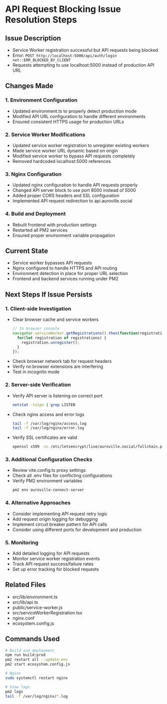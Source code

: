 # API Request Blocking Issue Resolution Steps

## Issue Description
- Service Worker registration successful but API requests being blocked
- Error: `POST http://localhost:5000/api/auth/login net::ERR_BLOCKED_BY_CLIENT`
- Requests attempting to use localhost:5000 instead of production API URL

## Changes Made

### 1. Environment Configuration
- Updated environment.ts to properly detect production mode
- Modified API URL configuration to handle different environments
- Ensured consistent HTTPS usage for production URLs

### 2. Service Worker Modifications
- Updated service worker registration to unregister existing workers
- Made service worker URL dynamic based on origin
- Modified service worker to bypass API requests completely
- Removed hardcoded localhost:5000 references

### 3. Nginx Configuration
- Updated nginx configuration to handle API requests properly
- Changed API server block to use port 8000 instead of 5000
- Added proper CORS headers and SSL configuration
- Implemented API request redirection to api.auroville.social

### 4. Build and Deployment
- Rebuilt frontend with production settings
- Restarted all PM2 services
- Ensured proper environment variable propagation

## Current State
- Service worker bypasses API requests
- Nginx configured to handle HTTPS and API routing
- Environment detection in place for proper URL selection
- Frontend and backend services running under PM2

## Next Steps If Issue Persists

### 1. Client-side Investigation
- Clear browser cache and service workers
  ```javascript
  // In browser console
  navigator.serviceWorker.getRegistrations().then(function(registrations) {
    for(let registration of registrations) {
      registration.unregister();
    }
  });
  ```
- Check browser network tab for request headers
- Verify no browser extensions are interfering
- Test in incognito mode

### 2. Server-side Verification
- Verify API server is listening on correct port
  ```bash
  netstat -tulpn | grep LISTEN
  ```
- Check nginx access and error logs
  ```bash
  tail -f /var/log/nginx/access.log
  tail -f /var/log/nginx/error.log
  ```
- Verify SSL certificates are valid
  ```bash
  openssl x509 -in /etc/letsencrypt/live/auroville.social/fullchain.pem -text -noout
  ```

### 3. Additional Configuration Checks
- Review vite.config.ts proxy settings
- Check all .env files for conflicting configurations
- Verify PM2 environment variables
  ```bash
  pm2 env auroville-connect-server
  ```

### 4. Alternative Approaches
- Consider implementing API request retry logic
- Add request origin logging for debugging
- Implement circuit breaker pattern for API calls
- Consider using different ports for development and production

### 5. Monitoring
- Add detailed logging for API requests
- Monitor service worker registration events
- Track API request success/failure rates
- Set up error tracking for blocked requests

## Related Files
- src/lib/environment.ts
- src/lib/api.ts
- public/service-worker.js
- src/serviceWorkerRegistration.tsx
- nginx.conf
- ecosystem.config.js

## Commands Used
```bash
# Build and deployment
npm run build:prod
pm2 restart all --update-env
pm2 start ecosystem.config.js

# Nginx
sudo systemctl restart nginx

# View logs
pm2 logs
tail -f /var/log/nginx/*.log